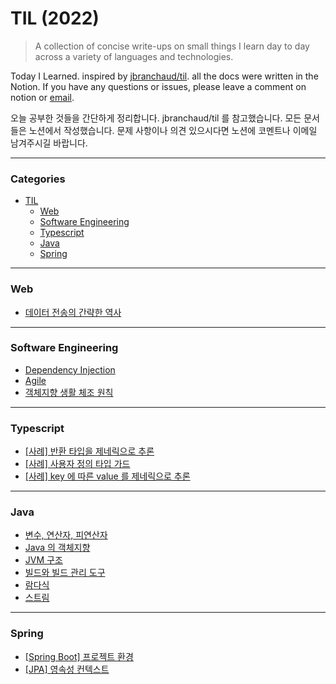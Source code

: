 # TIL (2022)

> A collection of concise write-ups on small things I learn day to day across a variety of languages and technologies.

Today I Learned. inspired by [jbranchaud/til](https://github.com/jbranchaud/til). all the docs were written in the Notion. If you have any questions or issues, please leave a comment on notion or [email](mailto:osy0056@khu.ac.kr).

오늘 공부한 것들을 간단하게 정리합니다. jbranchaud/til 를 참고했습니다. 모든 문서들은 노션에서 작성했습니다. 문제 사항이나 의견 있으시다면 노션에 코멘트나 이메일 남겨주시길 바랍니다.

---

### Categories
* [TIL](https://seung-00-til.notion.site/TIL-2022-5b7933a98da34d1d97836b2ce1215e67)
  * [Web](https://seung-00-til.notion.site/534bb36f64c04b9c8a55252f0d8be9b3?v=fdfb3c62ec314307aee29d3dadb06a11)
  * [Software Engineering](https://seung-00-til.notion.site/67578baf610b43c4a875d5b1bda3f915?v=0a926b282d1c434794766248e61abe0f)
  * [Typescript](https://seung-00-til.notion.site/dfd5c6e17a894ce68e100bd14a9c4701?v=a6f546c26f9d4c16a56373fe9812c55c)
  * [Java](https://seung-00-til.notion.site/7333738e84c848d484daf3406058999b?v=9c5e6434910a48efabfe14d1d2285522)
  * [Spring](https://seung-00-til.notion.site/0ebcf28b02a0451c8fdc1b32c4e6cc7f?v=a74e035b67cd49beb0c4bd89336b1181)
---

### Web

* [데이터 전송의 간략한 역사](https://seung-00-til.notion.site/4a562cf30b624a58a571c3ce069ac71e)
---

### Software Engineering

* [Dependency Injection](https://seung-00-til.notion.site/Dependency-Injection-2be96de7032b471680f09830620a9632)
* [Agile](https://seung-00-til.notion.site/Agile-d27e5721b2dc4ee1b91bdf6734f57441)
* [객체지향 생활 체조 원칙](https://seung-00-til.notion.site/12f2cbdcf387492bb325dcbe6f1fc05a) 
---

### Typescript

* [[사례] 반환 타입을 제네릭으로 추론](https://seung-00-til.notion.site/b062c1fa3a8c4adba371c41eed8fe1ca)
* [[사례] 사용자 정의 타입 가드](https://seung-00-til.notion.site/86b8d8b55fc24b12847fa0cde735c5b9)
* [[사례] key 에 따른 value 를 제네릭으로 추론](https://seung-00-til.notion.site/key-value-69967f49b56e4f5987a93ffec03465d0)
---

### Java

* [변수, 연산자, 피연산자](https://seung-00-til.notion.site/d4003d223d1847a4b4d005229f09abab)
* [Java 의 객체지향](https://seung-00-til.notion.site/Java-181312601fa34e9e8d1d2dafc2133795)
* [JVM 구조](https://seung-00-til.notion.site/JVM-eeb96cd7628542faa5cd62ddad908805)
* [빌드와 빌드 관리 도구](https://seung-00-til.notion.site/805cbfd1da0c4851b33305365d5b38d1)
* [람다식](https://seung-00-til.notion.site/1ca11af467034b0397ae99588590fbd8)
* [스트림](https://seung-00-til.notion.site/123b7f6495c74d278f612a61d9db55de)


---

### Spring

* [[Spring Boot] 프로젝트 환경](https://seung-00-til.notion.site/Spring-Boot-382f4210469c4635b74faf216ff9c58c)
* [[JPA] 영속성 컨텍스트](https://seung-00-til.notion.site/JPA-fb580d3f4d8c40cc8f60e46c3ec8dd4e)
